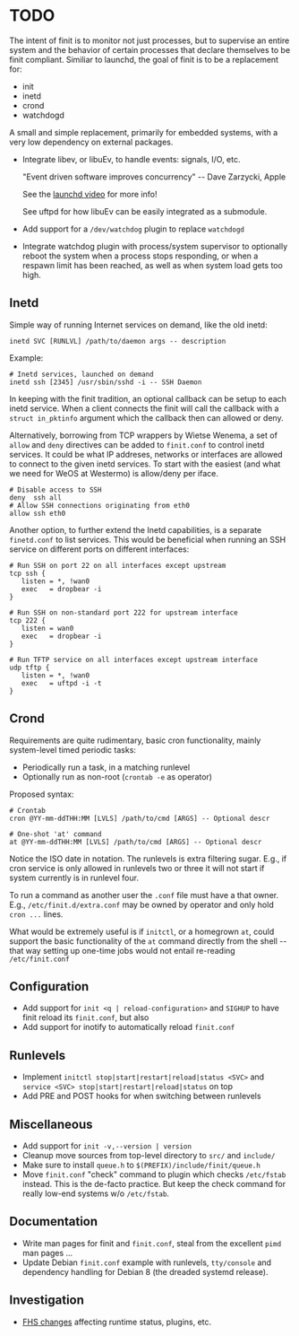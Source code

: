 TODO
====

The intent of finit is to monitor not just processes, but to supervise
an entire system and the behavior of certain processes that declare
themselves to be finit compliant.  Similiar to launchd, the goal of
finit is to be a replacement for:

  * init
  * inetd
  * crond
  * watchdogd

A small and simple replacement, primarily for embedded systems, with a
very low dependency on external packages.

  * Integrate libev, or libuEv, to handle events: signals, I/O, etc.

    "Event driven software improves concurrency" -- Dave Zarzycki, Apple

    See the [launchd video](http://www.youtube.com/watch?v=cD_s6Fjdri8)
    for more info!

    See uftpd for how libuEv can be easily integrated as a submodule.
  * Add support for a `/dev/watchdog` plugin to replace `watchdogd`
  * Integrate watchdog plugin with process/system supervisor to optionally
    reboot the system when a process stops responding, or when a respawn
    limit has been reached, as well as when system load gets too high.


Inetd
-----

Simple way of running Internet services on demand, like the old inetd:

    inetd SVC [RUNLVL] /path/to/daemon args -- description

Example:

    # Inetd services, launched on demand
    inetd ssh [2345] /usr/sbin/sshd -i -- SSH Daemon

In keeping with the finit tradition, an optional callback can be setup
to each inetd service.  When a client connects the finit will call the
callback with a `struct in_pktinfo` argument which the callback then can
allowed or deny.

Alternatively, borrowing from TCP wrappers by Wietse Wenema, a set of
`allow` and `deny` directives can be added to `finit.conf` to control
inetd services.  It could be what IP addreses, networks or interfaces
are allowed to connect to the given inetd services.  To start with the
easiest (and what we need for WeOS at Westermo) is allow/deny per iface.

    # Disable access to SSH
    deny  ssh all
    # Allow SSH connections originating from eth0
    allow ssh eth0

Another option, to further extend the Inetd capabilities, is a separate
`finetd.conf` to list services.  This would be beneficial when running
an SSH service on different ports on different interfaces:

    # Run SSH on port 22 on all interfaces except upstream
    tcp ssh {
       listen = *, !wan0
       exec   = dropbear -i
    }
    
    # Run SSH on non-standard port 222 for upstream interface
    tcp 222 {
       listen = wan0
       exec   = dropbear -i
    }
    
    # Run TFTP service on all interfaces except upstream interface
    udp tftp {
       listen = *, !wan0
       exec   = uftpd -i -t
    }


Crond
-----

Requirements are quite rudimentary, basic cron functionality, mainly
system-level timed periodic tasks:

  * Periodically run a task, in a matching runlevel
  * Optionally run as non-root (`crontab -e` as operator)

Proposed syntax:

    # Crontab
    cron @YY-mm-ddTHH:MM [LVLS] /path/to/cmd [ARGS] -- Optional descr
    
    # One-shot 'at' command
    at @YY-mm-ddTHH:MM [LVLS] /path/to/cmd [ARGS] -- Optional descr

Notice the ISO date in notation.  The runlevels is extra filtering
sugar.  E.g., if cron service is only allowed in runlevels two or three
it will not start if system currently is in runlevel four.

To run a command as another user the `.conf` file must have a that
owner.  E.g., `/etc/finit.d/extra.conf` may be owned by operator and
only hold `cron ...` lines.

What would be extremely useful is if `initctl`, or a homegrown `at`,
could support the basic functionality of the `at` command directly from
the shell -- that way setting up one-time jobs would not entail
re-reading `/etc/finit.conf`


Configuration
-------------

  * Add support for `init <q | reload-configuration>` and `SIGHUP` to
    have finit reload its `finit.conf`, but also
  * Add support for inotify to automatically reload `finit.conf`


Runlevels
---------

  * Implement `initctl stop|start|restart|reload|status <SVC>` and
    `service <SVC> stop|start|restart|reload|status` on top
  * Add PRE and POST hooks for when switching between runlevels


Miscellaneous
-------------

  * Add support for `init -v,--version | version`
  * Cleanup move sources from top-level directory to `src/` and `include/`
  * Make sure to install `queue.h` to `$(PREFIX)/include/finit/queue.h`
  * Move `finit.conf` "check" command to plugin which checks `/etc/fstab`
    instead.  This is the de-facto practice.  But keep the check command
    for really low-end systems w/o `/etc/fstab`.


Documentation
-------------

  * Write man pages for finit and `finit.conf`, steal from the excellent
    `pimd` man pages ...
  * Update Debian `finit.conf` example with runlevels, `tty/console` and
    dependency handling for Debian 8 (the dreaded systemd release).


Investigation
-------------

  * [FHS changes](http://askubuntu.com/questions/57297/why-has-var-run-been-migrated-to-run)
    affecting runtime status, plugins, etc.


